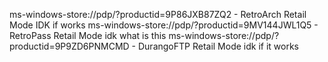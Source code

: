 ms-windows-store://pdp/?productid=9P86JXB87ZQ2 - RetroArch Retail Mode IDK if works
ms-windows-store://pdp/?productid=9MV144JWL1Q5 - RetroPass Retail Mode idk what is this
ms-windows-store://pdp/?productid=9P9ZD6PNMCMD - DurangoFTP Retail Mode idk if it works

